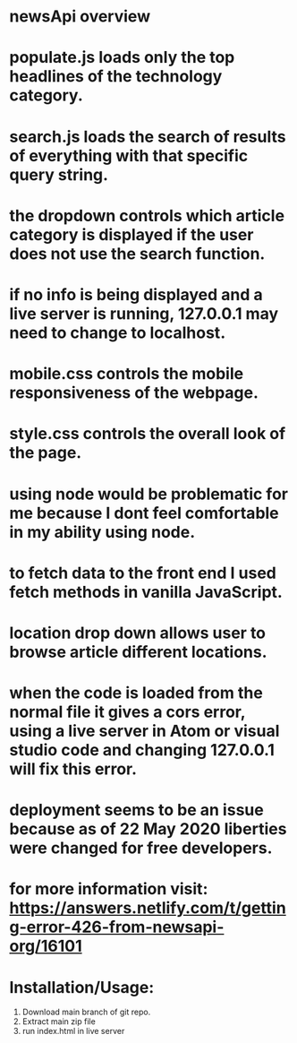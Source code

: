 # newsApi overview
# populate.js loads only the top headlines of the technology category.
# search.js loads the search of results of everything with that specific query string.
# the dropdown controls which article category is displayed if the user does not use the search function.
# if no info is being displayed and a live server is running, 127.0.0.1 may need to change to localhost.
# mobile.css controls the mobile responsiveness of the webpage.
# style.css controls the overall look of the page.
# using node would be problematic for me because I dont feel comfortable in my ability using node.
# to fetch data to the front end I used fetch methods in vanilla JavaScript.
# location drop down allows user to browse article different locations.
# when the code is loaded from the normal file it gives a cors error, using a live server in Atom or visual studio code and changing 127.0.0.1 will fix this error.
# deployment seems to be an issue because as of 22 May 2020 liberties were changed for free developers.
# for more information visit: https://answers.netlify.com/t/getting-error-426-from-newsapi-org/16101

# Installation/Usage:
1. Download main branch of git repo.
2. Extract main zip file
3. run index.html in live server
